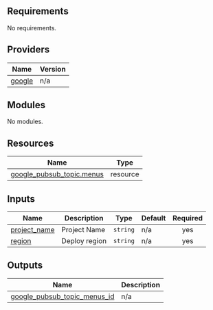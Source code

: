 <!-- BEGIN_TF_DOCS -->
## Requirements

No requirements.

## Providers

| Name | Version |
|------|---------|
| <a name="provider_google"></a> [google](#provider\_google) | n/a |

## Modules

No modules.

## Resources

| Name | Type |
|------|------|
| [google_pubsub_topic.menus](https://registry.terraform.io/providers/hashicorp/google/latest/docs/resources/pubsub_topic) | resource |

## Inputs

| Name | Description | Type | Default | Required |
|------|-------------|------|---------|:--------:|
| <a name="input_project_name"></a> [project\_name](#input\_project\_name) | Project Name | `string` | n/a | yes |
| <a name="input_region"></a> [region](#input\_region) | Deploy region | `string` | n/a | yes |

## Outputs

| Name | Description |
|------|-------------|
| <a name="output_google_pubsub_topic_menus_id"></a> [google\_pubsub\_topic\_menus\_id](#output\_google\_pubsub\_topic\_menus\_id) | n/a |
<!-- END_TF_DOCS -->